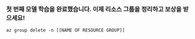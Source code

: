 ### <a name="congrats-on-training-your-first-model-now-clean-up-the-resource-group-and-claim-your-reward"></a>첫 번째 모델 학습을 완료했습니다. 이제 리소스 그룹을 정리하고 보상을 받으세요!

```
az group delete -n [[NAME OF RESOURCE GROUP]]
```
